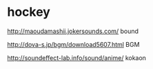 # hockey

http://maoudamashii.jokersounds.com/ bound

http://dova-s.jp/bgm/download5607.html BGM

http://soundeffect-lab.info/sound/anime/ kokaon
